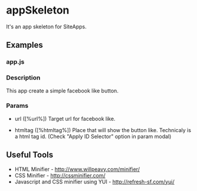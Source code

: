 appSkeleton
===========

It's an app skeleton for SiteApps.

Examples
-------------------------
### app.js

### Description

This app create a simple facebook like button.

### Params
* url ([%url%])
Target url for facebook like.

* htmltag ([%htmltag%])
Place that will show the button like. Technicaly is a html tag id. (Check "Apply ID Selector" option in param modal)

Useful Tools
-------------------------
* HTML Minifier - http://www.willpeavy.com/minifier/
* CSS Minifier - http://cssminifier.com/
* Javascript and CSS minifier using YUI - http://refresh-sf.com/yui/
